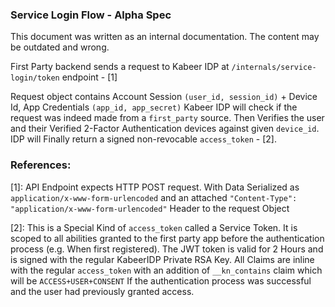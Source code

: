 ### Service Login Flow - Alpha Spec
This document was written as an internal documentation. The content may be outdated and wrong.

First Party backend sends a request to Kabeer IDP at <code>/internals/service-login/token</code> endpoint - [1]

Request object contains Account Session ```(user_id, session_id)``` + Device Id, App Credentials ```(app_id, app_secret)```
Kabeer IDP will check if the request was indeed made from a ```first_party``` source. 
Then Verifies the user and their Verified 2-Factor Authentication devices against given ```device_id```.
IDP will Finally return a signed non-revocable ```access_token``` - [2].

### References:

[1]: API Endpoint expects HTTP POST request. With Data Serialized as ```application/x-www-form-urlencoded```
and an attached ```"Content-Type": "application/x-www-form-urlencoded"```
Header to the request Object

[2]: This is a Special Kind of ```access_token``` called a Service Token. 
It is scoped to all abilities granted to the first party app before the authentication process (e.g. When first registered). 
The JWT token is valid for 2 Hours and is signed with the regular KabeerIDP Private RSA Key.
All Claims are inline with the regular ```access_token``` with an addition of ```__kn_contains``` claim which will be ```ACCESS+USER+CONSENT```
If the authentication process was successful and the user had previously granted access.

